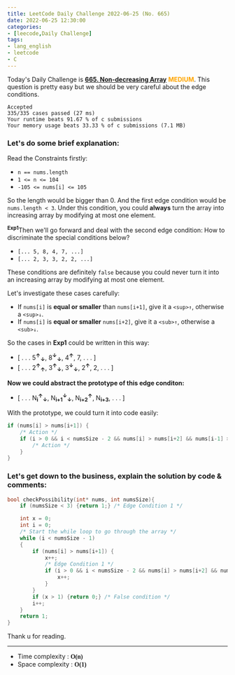 ```yaml
---
title: LeetCode Daily Challenge 2022-06-25 (No. 665)
date: 2022-06-25 12:30:00
categories:
- [leecode,Daily Challenge]
tags: 
- lang_english
- leetcode
- C
---
```

Today's Daily Challenge is **[665. Non-decreasing Array](https://leetcode.com/problems/non-decreasing-array/)** <font color=Orange><b>MEDIUM</b></font>. This question is pretty easy but we should be very careful about the edge conditions.

```
Accepted
335/335 cases passed (27 ms)
Your runtime beats 91.67 % of c submissions
Your memory usage beats 33.33 % of c submissions (7.1 MB)
```

### **Let's do some brief explanation:**
Read the Constraints firstly:
- `n == nums.length`
- `1 <= n <= 104`
- `-105 <= nums[i] <= 105`

So the length would be bigger than 0. And the first edge condition would be `nums.length < 3`. Under this condition, you could **always** turn the array into increasing array by modifying at most one element.

<sup><b>Exp1</b></sup>Then we'll go forward and deal with the second edge condition: How to discriminate the special conditions below?
- `[... 5, 8, 4, 7, ...]`
- `[... 2, 3, 3, 2, 2, ...]`

These conditions are definitely `false` because you could never turn it into an increasing array by modifying at most one element.

Let's investigate these cases carefully:
- If `nums[i]` is **equal or smaller** than `nums[i+1]`, give it a `<sup>↑`, otherwise a `<sup>↓`.
- If `nums[i]` is **equal or smaller** `nums[i+2]`, give it a `<sub>↑`, otherwise a `<sub>↓`.

So the cases in **Exp1** could be written in this way:
- [ . . .  5<sup><b>↑</b></sup><sub><b>↓</b></sub>, 8<sup><b>↓</b></sup><sub><b>↓</b></sub>, 4<sup><b>↑</b></sup>, 7, . . . ]
- [ . . .  2<sup><b>↑</b></sup><sub><b>↑</b></sub>, 3<sup><b>↑</b></sup><sub><b>↓</b></sub>, 3<sup><b>↓</b></sup><sub><b>↓</b></sub>, 2<sup><b>↑</b></sup>, 2, . . . ]

**Now we could abstract the prototype of this edge conditon:**
- [ . . .  N<sub><b>i</b></sub><sup><b>↑</b></sup><sub><b>↓</b></sub>, N<sub><b>i+1</b></sub><sup><b>↓</b></sup><sub><b>↓</b></sub>, N<sub><b>i+2</b></sub><sup><b>↑</b></sup>, N<sub><b>i+3</b></sub>, . . . ]

With the prototype, we could turn it into code easily:
```c
if (nums[i] > nums[i+1]) {
	/* Action */
	if (i > 0 && i < numsSize - 2 && nums[i] > nums[i+2] && nums[i-1] > nums[i+1]) {
		/* Action */
	}
}
```

### **Let's get down to the business, explain the solution by code & comments:**
```c
bool checkPossibility(int* nums, int numsSize){
    if (numsSize < 3) {return 1;} /* Edge Condition 1 */

    int x = 0;
    int i = 0;
	/* Start the while loop to go through the array */
    while (i < numsSize - 1)
    {
        if (nums[i] > nums[i+1]) {
            x++;
			/* Edge Condition 1 */
            if (i > 0 && i < numsSize - 2 && nums[i] > nums[i+2] && nums[i-1] > nums[i+1]) {
                x++;
            }
        }
        if (x > 1) {return 0;} /* False condition */
        i++;
    }
    return 1;
}
```

Thank u for reading.

---
- Time complexity : <font style="font-family:'Georgia'"><b>O(n)</b></font>
- Space complexity : <font style="font-family:'Georgia'"><b>O(1)</b></font>